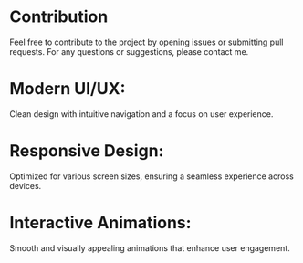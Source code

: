 # Contribution
Feel free to contribute to the project by opening issues or submitting pull requests. For any questions or suggestions, please contact me.

# Modern UI/UX: 
Clean design with intuitive navigation and a focus on user experience.

# Responsive Design: 
Optimized for various screen sizes, ensuring a seamless experience across devices. 
# Interactive Animations: 

Smooth and visually appealing animations that enhance user engagement. 

